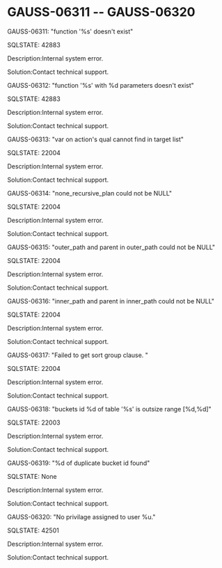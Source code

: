 # GAUSS-06311 -- GAUSS-06320<a name="EN-US_TOPIC_0302073381"></a>

GAUSS-06311: "function '%s' doesn't exist"

SQLSTATE: 42883

Description:Internal system error.

Solution:Contact technical support.

GAUSS-06312: "function '%s' with %d parameters doesn't exist"

SQLSTATE: 42883

Description:Internal system error.

Solution:Contact technical support.

GAUSS-06313: "var on action's qual cannot find in target list"

SQLSTATE: 22004

Description:Internal system error.

Solution:Contact technical support.

GAUSS-06314: "none\_recursive\_plan could not be NULL"

SQLSTATE: 22004

Description:Internal system error.

Solution:Contact technical support.

GAUSS-06315: "outer\_path and parent in outer\_path could not be NULL"

SQLSTATE: 22004

Description:Internal system error.

Solution:Contact technical support.

GAUSS-06316: "inner\_path and parent in inner\_path could not be NULL"

SQLSTATE: 22004

Description:Internal system error.

Solution:Contact technical support.

GAUSS-06317: "Failed to get sort group clause. "

SQLSTATE: 22004

Description:Internal system error.

Solution:Contact technical support.

GAUSS-06318: "buckets id %d of table '%s' is outsize range \[%d,%d\]"

SQLSTATE: 22003

Description:Internal system error.

Solution:Contact technical support.

GAUSS-06319: "%d of duplicate bucket id found"

SQLSTATE: None

Description:Internal system error.

Solution:Contact technical support.

GAUSS-06320: "No privilage assigned to user %u."

SQLSTATE: 42501

Description:Internal system error.

Solution:Contact technical support.

